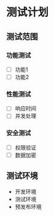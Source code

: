 # 测试计划

## 测试范围

### 功能测试
- [ ] 功能1
- [ ] 功能2

### 性能测试
- [ ] 响应时间
- [ ] 并发处理

### 安全测试
- [ ] 权限验证
- [ ] 数据加密

## 测试环境
- 开发环境
- 测试环境
- 预发布环境

